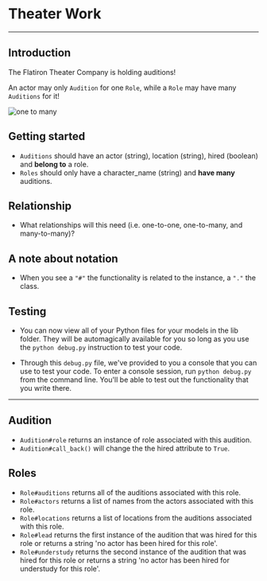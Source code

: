 # Theater Work

  
***

## Introduction

The Flatiron Theater Company is holding auditions!

An actor may only `Audition` for one `Role`, while a `Role` may have many
`Auditions` for it!

![one to many](https://curriculum-content.s3.amazonaws.com/phase-3/active-record-theater-work/one_to_many.png)

## Getting started


- `Auditions` should have an actor (string), location (string), hired (boolean) and **belong to** a role.
- `Roles` should only have a character_name (string) and **have many** auditions.

## Relationship

- What relationships will this need (i.e. one-to-one, one-to-many, and
  many-to-many)?

## A note about notation

- When you see a `"#"` the functionality is related to the instance, a `"."` the class.

## Testing

- You can now view all of your Python files for your models in the lib folder. They will be automagically available for you so long as you use the `python debug.py` instruction to test your code.

- Through this `debug.py` file, we've provided to you a console that you can use to test your code. To enter a console session, run `python debug.py` from the command line. You'll be able to test out the functionality that you write there.

---

## Audition

- `Audition#role` returns an instance of role associated with this audition.
- `Audition#call_back()` will change the the hired attribute to `True`.

## Roles

- `Role#auditions` returns all of the auditions associated with this role.
- `Role#actors` returns a list of names from the actors associated with this
  role.
- `Role#locations` returns a list of locations from the auditions associated
  with this role.
- `Role#lead` returns the first instance of the audition that was hired for
  this role or returns a string 'no actor has been hired for this role'.
- `Role#understudy` returns the second instance of the audition that was hired
  for this role or returns a string 'no actor has been hired for understudy for
  this role'.
